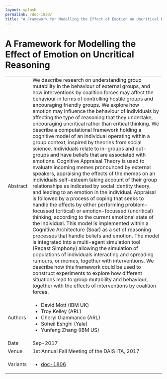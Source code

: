 ```yaml
---
layout: splash
permalink: /doc-1820/
title: "A Framework for Modelling the Effect of Emotion on Uncritical Reasoning"
---
```


# A Framework for Modelling the Effect of Emotion on Uncritical Reasoning

<table>
    <tbody>
    <tr>
        <td>Abstract</td>
        <td>We describe research on understanding group mutability in the behaviour of external groups, and how interventions by coalition forces may affect the behaviour in terms of controlling hostile groups and encouraging friendly groups. We explore how emotion may influence the behaviour of individuals by affecting the type of reasoning that they undertake, encouraging uncritical rather than critical thinking. We describe a computational framework holding a cognitive model of an individual operating within a group context, inspired by theories from social science. Individuals relate to in-groups and out-groups and have beliefs that are associated with emotions. Cognitive Appraisal Theory is used to evaluate incoming memes pronounced by external speakers, appraising the effects of the memes on an individuals self-esteem taking account of their group relationships as indicated by social identity theory, and leading to an emotion in the individual. Appraisal is followed by a process of coping that seeks to handle the effects by either performing problem-focussed (critical) or emotion-focussed (uncritical) thinking, according to the current emotional state of the individual. This model is implemented within a Cognitive Architecture (Soar) as a set of reasoning processes that handle beliefs and emotion. The model is integrated into a multi-agent simulation tool (Repast Simphony) allowing the simulation of populations of individuals interacting and spreading rumours, or memes, together with interventions. We describe how this framework could be used to construct experiments to explore how different situations lead to group mutability and behaviour, together with the effects of interventions by coalition forces.</td>
    </tr>
    <tr>
        <td>Authors</td>
        <td>
            <ul>
                <li>David Mott (IBM UK)</li>
                <li>Troy Kelley (ARL)</li>
                <li>Cheryl Giammanco (ARL)</li>
                <li>Soheil Eshghi (Yale)</li>
                <li>Yunfeng Zhang (IBM US)</li>
            </ul>
        </td>
    </tr>
    <tr>
        <td>Date</td>
        <td>Sep-2017</td>
    </tr>
    <tr>
        <td>Venue</td>
        <td>1st Annual Fall Meeting of the DAIS ITA, 2017</td>
    </tr>
        <tr>
            <td>Variants</td>
            <td>
                <ul>
                    <li><a href="${varId}">doc-1806</a></li>
                </ul>
            </td>
        </tr>
    </tbody>
</table>
